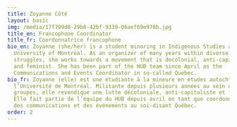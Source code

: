 ```yaml
---
title: Zoyanne Côté
layout: basic
img: /media/17f799d0-29b8-42bf-9339-06aef69e970b.jpg
title_en: Francophone Coordinator
title_fr: Coordonnatrice francophone
bio_en: Zoyanne (she/her) is a student minoring in Indigenous Studies at the
  University of Montreal. As an organizer of many years within diverse
  struggles, she works towards a movement that is decolonial, anti-capitalist
  and feminist. She has been part of the HUB team since April as the
  Communications and Events Coordinator in so-called Quebec.
bio_fr: Zoyanne (elle) est une étudiante à la mineure en études autochtones à
  l’Université de Montréal. Militante depuis plusieurs années au sein de divers
  groupes, elle revendique une lutte décoloniale, anti-capitaliste et féministe.
  Elle fait partie de l’équipe du HUB depuis avril en tant que coordonnatrice
  des communications et des événements au soi-disant Québec.
order: 2
---
```

